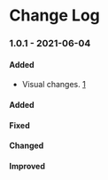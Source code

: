 # Change Log

### 1.0.1 - 2021-06-04

#### Added
-  Visual changes. [1](https://github.com/Construkted-Reality/3DT-Local-viewer/issues/1)

 
#### Added
#### Fixed
#### Changed
#### Improved